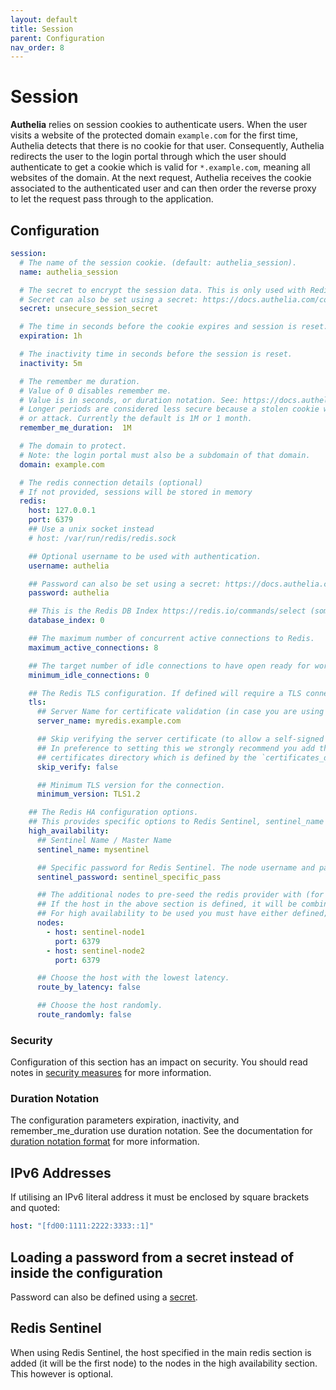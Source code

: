 ```yaml
---
layout: default
title: Session
parent: Configuration
nav_order: 8
---
```


# Session

**Authelia** relies on session cookies to authenticate users. When the user visits
a website of the protected domain `example.com` for the first time, Authelia detects
that there is no cookie for that user. Consequently, Authelia redirects the user
to the login portal through which the user should authenticate to get a cookie which
is valid for `*.example.com`, meaning all websites of the domain.
At the next request, Authelia receives the cookie associated to the authenticated user
and can then order the reverse proxy to let the request pass through to the application.

## Configuration

```yaml
session:
  # The name of the session cookie. (default: authelia_session).
  name: authelia_session

  # The secret to encrypt the session data. This is only used with Redis.
  # Secret can also be set using a secret: https://docs.authelia.com/configuration/secrets.html
  secret: unsecure_session_secret

  # The time in seconds before the cookie expires and session is reset.
  expiration: 1h

  # The inactivity time in seconds before the session is reset.
  inactivity: 5m

  # The remember me duration.
  # Value of 0 disables remember me.
  # Value is in seconds, or duration notation. See: https://docs.authelia.com/configuration/index.html#duration-notation-format
  # Longer periods are considered less secure because a stolen cookie will last longer giving attackers more time to spy
  # or attack. Currently the default is 1M or 1 month.
  remember_me_duration:  1M

  # The domain to protect.
  # Note: the login portal must also be a subdomain of that domain.
  domain: example.com

  # The redis connection details (optional)
  # If not provided, sessions will be stored in memory
  redis:
    host: 127.0.0.1
    port: 6379
    ## Use a unix socket instead
    # host: /var/run/redis/redis.sock

    ## Optional username to be used with authentication.
    username: authelia

    ## Password can also be set using a secret: https://docs.authelia.com/configuration/secrets.html
    password: authelia

    ## This is the Redis DB Index https://redis.io/commands/select (sometimes referred to as database number, DB, etc).
    database_index: 0

    ## The maximum number of concurrent active connections to Redis.
    maximum_active_connections: 8

    ## The target number of idle connections to have open ready for work. Useful when opening connections is slow.
    minimum_idle_connections: 0

    ## The Redis TLS configuration. If defined will require a TLS connection to the Redis instance(s).
    tls:
      ## Server Name for certificate validation (in case you are using the IP or non-FQDN in the host option).
      server_name: myredis.example.com

      ## Skip verifying the server certificate (to allow a self-signed certificate).
      ## In preference to setting this we strongly recommend you add the public portion of the certificate to the
      ## certificates directory which is defined by the `certificates_directory` option at the top of the config.
      skip_verify: false

      ## Minimum TLS version for the connection.
      minimum_version: TLS1.2

    ## The Redis HA configuration options.
    ## This provides specific options to Redis Sentinel, sentinel_name must be defined (Master Name).
    high_availability:
      ## Sentinel Name / Master Name
      sentinel_name: mysentinel

      ## Specific password for Redis Sentinel. The node username and password is configured above.
      sentinel_password: sentinel_specific_pass

      ## The additional nodes to pre-seed the redis provider with (for sentinel).
      ## If the host in the above section is defined, it will be combined with this list to connect to sentinel.
      ## For high availability to be used you must have either defined; the host above or at least one node below.
      nodes:
        - host: sentinel-node1
          port: 6379
        - host: sentinel-node2
          port: 6379

      ## Choose the host with the lowest latency.
      route_by_latency: false

      ## Choose the host randomly.
      route_randomly: false
```

### Security

Configuration of this section has an impact on security. You should read notes in
[security measures](../security/measures.md#session-security) for more information.

### Duration Notation

The configuration parameters expiration, inactivity, and remember_me_duration use duration notation. See the documentation
for [duration notation format](index.md#duration-notation-format) for more information.

## IPv6 Addresses

If utilising an IPv6 literal address it must be enclosed by square brackets and quoted:
```yaml
host: "[fd00:1111:2222:3333::1]"
```

## Loading a password from a secret instead of inside the configuration

Password can also be defined using a [secret](../secrets.md).

## Redis Sentinel

When using Redis Sentinel, the host specified in the main redis section is added (it will be the first node) to the 
nodes in the high availability section. This however is optional.